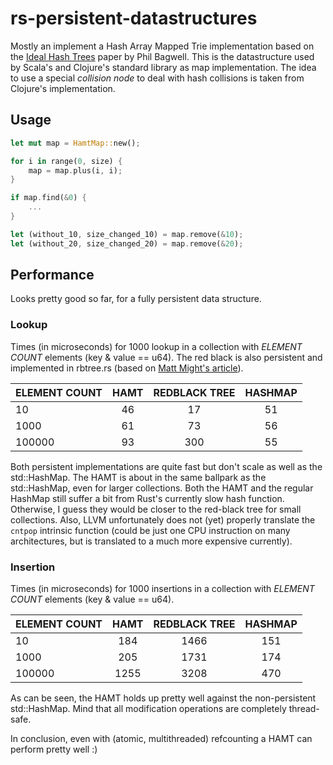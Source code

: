 rs-persistent-datastructures
============================

Mostly an implement a Hash Array Mapped Trie implementation based on the
[Ideal Hash Trees](http://lampwww.epfl.ch/papers/idealhashtrees.pdf) paper by Phil Bagwell.
This is the datastructure used by Scala's and Clojure's standard library as map implementation.
The idea to use a special *collision node* to deal with hash collisions is taken from Clojure's
implementation.

## Usage
```rust
let mut map = HamtMap::new();

for i in range(0, size) {
    map = map.plus(i, i);
}

if map.find(&0) {
    ...
}

let (without_10, size_changed_10) = map.remove(&10);
let (without_20, size_changed_20) = map.remove(&20);
```

## Performance
Looks pretty good so far, for a fully persistent data structure.

### Lookup
Times (in microseconds) for 1000 lookup in a collection with *ELEMENT COUNT* elements (key & value == u64).
The red black is also persistent and implemented in rbtree.rs 
(based on [Matt Might's article](http://matt.might.net/articles/red-black-delete/)).

| ELEMENT COUNT | HAMT | REDBLACK TREE | HASHMAP |
|:--------------|:----:|:-------------:|:-------:|
| 10            | 46   | 17            | 51      |
| 1000          | 61   | 73            | 56      |
| 100000        | 93   | 300           | 55      |

Both persistent implementations are quite fast but don't scale as well as the std::HashMap.
The HAMT is about in the same ballpark as the std::HashMap, even for larger collections.
Both the HAMT and the regular HashMap still suffer a bit from Rust's currently slow hash
function. Otherwise, I guess they would be closer to the red-black tree for small collections.
Also, LLVM unfortunately does not (yet) properly translate the `cntpop` intrinsic function
(could be just one CPU instruction on many architectures, but is translated to a much more
expensive currently).

### Insertion
Times (in microseconds) for 1000 insertions in a collection with *ELEMENT COUNT* elements (key & value == u64).

| ELEMENT COUNT | HAMT | REDBLACK TREE | HASHMAP |
|:--------------|:----:|:-------------:|:-------:|
| 10            | 184  | 1466          | 151     |
| 1000          | 205  | 1731          | 174     |
| 100000        | 1255 | 3208          | 470     |

As can be seen, the HAMT holds up pretty well against the non-persistent std::HashMap. 
Mind that all modification operations are completely thread-safe.

In conclusion, even with (atomic, multithreaded) refcounting a HAMT can perform pretty well :)
